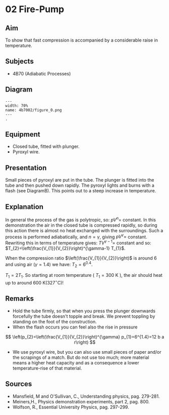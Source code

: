 # 02 Fire-Pump 
    
  
## Aim   
 To show that fast compression is accompanied by a considerable raise in temperature.    
  
## Subjects   
* 4B70 (Adiabatic Processes)   

## Diagram
   
```{figure} figures/figure_0.png  
---  
width: 70%  
name: 4b7002/figure_0.png  
---  
. 
```
     
  
## Equipment   
 *  Closed tube, fitted with plunger. 
 *  Pyroxyl wire.
      
  
## Presentation   
 Small pieces of pyroxyl are put in the tube. The plunger is fitted into the tube and then pushed down rapidly. The pyroxyl lights and burns with a flash (see DiagramB). This points out to a steep increase in temperature.   
  
## Explanation   
In general the process of the gas is polytropic, so: $p V^{n}=$ constant. In this demonstration the air in the closed tube is compressed rapidly, so during this action there is almost no heat exchanged with the surroundings. Such a process is performed adiabatically, and $n=\gamma$, giving $p V^{\gamma}=$ constant. Rewriting this in terms of temperature gives: $T V^{\gamma-1}=$ constant and so: $T_{2}=\left(\frac{V_{1}}{V_{2}}\right)^{\gamma-1} T_{1}$.

When the compression ratio $\left(\frac{V_{1}}{V_{2}}\right)$ is around 6 and using air $(\gamma=1.4)$ we have: $T_{2}=6^{0.4}$.

$T_{1}=2 T_{1}$. So starting at room temperature ( $T_{1}=300 \mathrm{~K}$ ), the air should heat up to around $600 \mathrm{~K}\left(327^{\circ} \mathrm{C}\right)!$  
  
## Remarks   
- Hold the tube firmly, so that when you press the plunger downwards forcefully the tube doesn't topple and break. We prevent toppling by standing on the foot of the construction.
- When the flash occurs you can feel also the rise in pressure

$$
\left(p_{2}=\left(\frac{V_{1}}{V_{2}}\right)^{\gamma} p_{1}=6^{1.4}=12 b a r\right)
$$

- We use pyroxyl wire, but you can also use small pieces of paper and/or the scrapings of a match. But do not use too much; more material means a higher heat capacity and as a consequence a lower temperature-rise of that material.
   
  
## Sources
 *  Mansfield, M and O'Sullivan, C., Understanding physics, pag. 279-281. 
 *  Meiners,H., Physics demonstration experiments, part 2, pag. 800. 
 *  Wolfson, R., Essential University Physics, pag. 297-299.
  